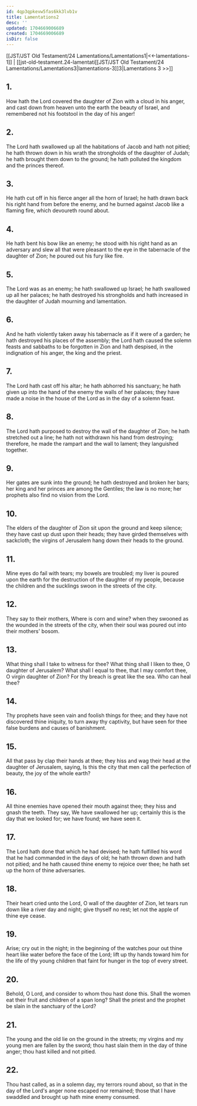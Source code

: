 ```yaml
---
id: 4qp3qpkevw5fas6kk3lvb1v
title: Lamentations2
desc: ''
updated: 1704669006689
created: 1704669006689
isDir: false
---
```

[[JST/JST Old Testament/24 Lamentations/Lamentations1|<<-lamentations-1]] | [[jst-old-testament.24-lamentati[[JST/JST Old Testament/24 Lamentations/Lamentations3|lamentations-3]]3|Lamentations 3 >>]]
## 1.
How hath the Lord covered the daughter of Zion with a cloud in his anger, and cast down from heaven unto the earth the beauty of Israel, and remembered not his footstool in the day of his anger!
## 2.
The Lord hath swallowed up all the habitations of Jacob and hath not pitied; he hath thrown down in his wrath the strongholds of the daughter of Judah; he hath brought them down to the ground; he hath polluted the kingdom and the princes thereof.
## 3.
He hath cut off in his fierce anger all the horn of Israel; he hath drawn back his right hand from before the enemy, and he burned against Jacob like a flaming fire, which devoureth round about.
## 4.
He hath bent his bow like an enemy; he stood with his right hand as an adversary and slew all that were pleasant to the eye in the tabernacle of the daughter of Zion; he poured out his fury like fire.
## 5.
The Lord was as an enemy; he hath swallowed up Israel; he hath swallowed up all her palaces; he hath destroyed his strongholds and hath increased in the daughter of Judah mourning and lamentation.
## 6.
And he hath violently taken away his tabernacle as if it were of a garden; he hath destroyed his places of the assembly; the Lord hath caused the solemn feasts and sabbaths to be forgotten in Zion and hath despised, in the indignation of his anger, the king and the priest.
## 7.
The Lord hath cast off his altar; he hath abhorred his sanctuary; he hath given up into the hand of the enemy the walls of her palaces; they have made a noise in the house of the Lord as in the day of a solemn feast.
## 8.
The Lord hath purposed to destroy the wall of the daughter of Zion; he hath stretched out a line; he hath not withdrawn his hand from destroying; therefore, he made the rampart and the wall to lament; they languished together.
## 9.
Her gates are sunk into the ground; he hath destroyed and broken her bars; her king and her princes are among the Gentiles; the law is no more; her prophets also find no vision from the Lord.
## 10.
The elders of the daughter of Zion sit upon the ground and keep silence; they have cast up dust upon their heads; they have girded themselves with sackcloth; the virgins of Jerusalem hang down their heads to the ground.
## 11.
Mine eyes do fail with tears; my bowels are troubled; my liver is poured upon the earth for the destruction of the daughter of my people, because the children and the sucklings swoon in the streets of the city.
## 12.
They say to their mothers, Where is corn and wine? when they swooned as the wounded in the streets of the city, when their soul was poured out into their mothers\' bosom.
## 13.
What thing shall I take to witness for thee? What thing shall I liken to thee, O daughter of Jerusalem? What shall I equal to thee, that I may comfort thee, O virgin daughter of Zion? For thy breach is great like the sea. Who can heal thee?
## 14.
Thy prophets have seen vain and foolish things for thee; and they have not discovered thine iniquity, to turn away thy captivity, but have seen for thee false burdens and causes of banishment.
## 15.
All that pass by clap their hands at thee; they hiss and wag their head at the daughter of Jerusalem, saying, Is this the city that men call the perfection of beauty, the joy of the whole earth?
## 16.
All thine enemies have opened their mouth against thee; they hiss and gnash the teeth. They say, We have swallowed her up; certainly this is the day that we looked for; we have found; we have seen it.
## 17.
The Lord hath done that which he had devised; he hath fulfilled his word that he had commanded in the days of old; he hath thrown down and hath not pitied; and he hath caused thine enemy to rejoice over thee; he hath set up the horn of thine adversaries.
## 18.
Their heart cried unto the Lord, O wall of the daughter of Zion, let tears run down like a river day and night; give thyself no rest; let not the apple of thine eye cease.
## 19.
Arise; cry out in the night; in the beginning of the watches pour out thine heart like water before the face of the Lord; lift up thy hands toward him for the life of thy young children that faint for hunger in the top of every street.
## 20.
Behold, O Lord, and consider to whom thou hast done this. Shall the women eat their fruit and children of a span long? Shall the priest and the prophet be slain in the sanctuary of the Lord?
## 21.
The young and the old lie on the ground in the streets; my virgins and my young men are fallen by the sword; thou hast slain them in the day of thine anger; thou hast killed and not pitied.
## 22.
Thou hast called, as in a solemn day, my terrors round about, so that in the day of the Lord\'s anger none escaped nor remained; those that I have swaddled and brought up hath mine enemy consumed.

